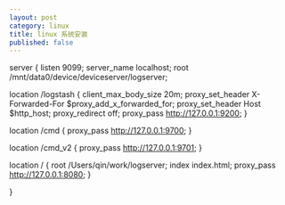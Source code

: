 ```yaml
---
layout: post
category: linux
title: linux 系统安装
published: false
---
```


server {
  listen       9099;
  server_name  localhost;
  root /mnt/data0/device/deviceserver/logserver;

  location /logstash {
    client_max_body_size    20m;
    proxy_set_header X-Forwarded-For $proxy_add_x_forwarded_for;
    proxy_set_header Host $http_host;
    proxy_redirect off;
    proxy_pass http://127.0.0.1:9200;
  }

  location /cmd {
    proxy_pass http://127.0.0.1:9700;
  }

  location /cmd_v2 {
    proxy_pass http://127.0.0.1:9701;
  }

  location / {
    root   /Users/qin/work/logserver;
    index  index.html;
    proxy_pass http://127.0.0.1:8080;
  }

}

